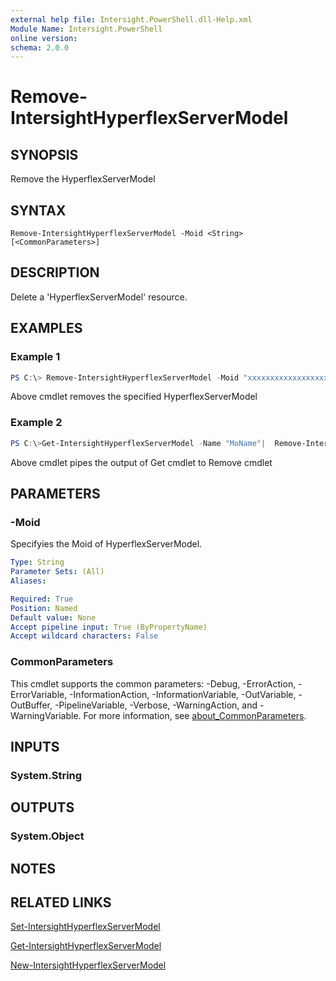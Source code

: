 ```yaml
---
external help file: Intersight.PowerShell.dll-Help.xml
Module Name: Intersight.PowerShell
online version:
schema: 2.0.0
---
```


# Remove-IntersightHyperflexServerModel

## SYNOPSIS
Remove the HyperflexServerModel

## SYNTAX

```
Remove-IntersightHyperflexServerModel -Moid <String> [<CommonParameters>]
```

## DESCRIPTION
Delete a &apos;HyperflexServerModel&apos; resource.

## EXAMPLES

### Example 1
```powershell
PS C:\> Remove-IntersightHyperflexServerModel -Moid "xxxxxxxxxxxxxxxxxxxxxxxxxxx"
```
Above cmdlet removes the specified HyperflexServerModel 

### Example 2
```powershell
PS C:\>Get-IntersightHyperflexServerModel -Name "MoName"|  Remove-IntersightHyperflexServerModel
```
Above cmdlet pipes the output of Get cmdlet to Remove cmdlet

## PARAMETERS

### -Moid
Specifyies the Moid of HyperflexServerModel.

```yaml
Type: String
Parameter Sets: (All)
Aliases:

Required: True
Position: Named
Default value: None
Accept pipeline input: True (ByPropertyName)
Accept wildcard characters: False
```

### CommonParameters
This cmdlet supports the common parameters: -Debug, -ErrorAction, -ErrorVariable, -InformationAction, -InformationVariable, -OutVariable, -OutBuffer, -PipelineVariable, -Verbose, -WarningAction, and -WarningVariable. For more information, see [about_CommonParameters](http://go.microsoft.com/fwlink/?LinkID=113216).

## INPUTS

### System.String

## OUTPUTS

### System.Object
## NOTES

## RELATED LINKS

[Set-IntersightHyperflexServerModel](./Set-IntersightHyperflexServerModel.md)

[Get-IntersightHyperflexServerModel](./Get-IntersightHyperflexServerModel.md)

[New-IntersightHyperflexServerModel](./New-IntersightHyperflexServerModel.md)

